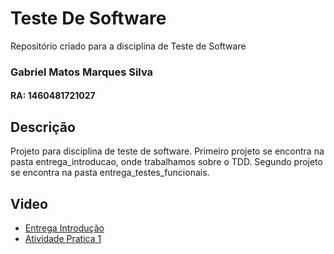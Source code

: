 # Teste De Software
Repositório criado para a disciplina de Teste de Software

### Gabriel Matos Marques Silva
#### RA: 1460481721027

## Descrição
Projeto para disciplina de teste de software.
Primeiro projeto se encontra na pasta entrega_introducao, onde trabalhamos sobre o TDD.
Segundo projeto se encontra na pasta entrega_testes_funcionais.

## Video
* [Entrega Introdução](https://www.youtube.com/watch?v=gAqPSGpchAc)
* [Atividade Pratica 1](https://www.youtube.com/watch?v=euxrhNs8hjY)
